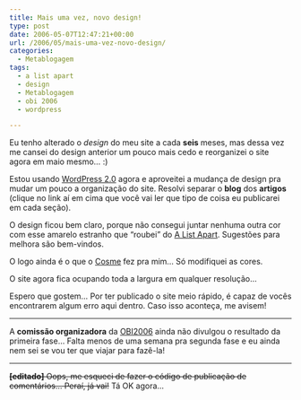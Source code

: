 ```yaml
---
title: Mais uma vez, novo design!
type: post
date: 2006-05-07T12:47:21+00:00
url: /2006/05/mais-uma-vez-novo-design/
categories:
  - Metablogagem
tags:
  - a list apart
  - design
  - Metablogagem
  - obi 2006
  - wordpress

---
```

Eu tenho alterado o _design_ do meu site a cada **seis** meses, mas dessa vez me cansei do design anterior um pouco mais cedo e reorganizei o site agora em maio mesmo… :)

Estou usando [WordPress 2.0][1] agora e aproveitei a mudança de design pra mudar um pouco a organização do site. Resolvi separar o **blog** dos **artigos** (clique no link aí em cima que você vai ler que tipo de coisa eu publicarei em cada seção).

O design ficou bem claro, porque não consegui juntar nenhuma outra cor com esse amarelo estranho que “roubei” do [A List Apart][2]. Sugestões para melhora são bem-vindos.

O logo ainda é o que o [Cosme][3] fez pra mim… Só modifiquei as cores.

O site agora fica ocupando toda a largura em qualquer resolução…

Espero que gostem… Por ter publicado o site meio rápido, é capaz de vocês encontrarem algum erro aqui dentro. Caso isso aconteça, me avisem!

* * *

A **comissão organizadora** da [OBI2006][4] ainda não divulgou o resultado da primeira fase… Falta menos de uma semana pra segunda fase e eu ainda nem sei se vou ter que viajar para fazê-la!

* * *

<del><strong>[editado]</strong> Oops, me esqueci de fazer o código de publicação de comentários… Peraí, já vai!</del> Tá OK agora…

 [1]: http://www.wordpress.org
 [2]: http://www.alistapart.com
 [3]: http://www.cosmeweb.com.br/blog/
 [4]: http://olimpiada.ic.unicamp.br

